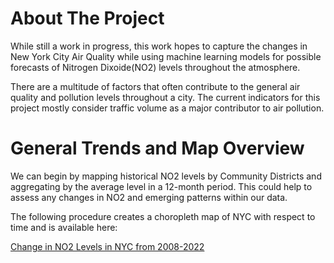 # About The Project 

While still a work in progress, this work hopes to capture the changes in
New York City Air Quality while using machine learning models for possible forecasts
of Nitrogen Dixoide(NO2) levels throughout the atmosphere.

There are a multitude of factors that often contribute to the general air quality and pollution levels 
throughout a city. The current indicators for this project mostly consider traffic volume as a major 
contributor to air pollution. 

# General Trends and Map Overview 

We can begin by mapping historical NO2 levels by Community Districts and aggregating by the average level
in a 12-month period. This could help to assess any changes in NO2 and emerging patterns within our data.

The following procedure creates a choropleth map of NYC with respect to time and is available here:

[Change in NO2 Levels in NYC from 2008-2022](https://halaway.github.io/nyc-air-quality-analysis/)



